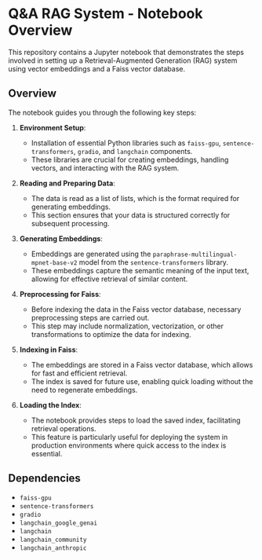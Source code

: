 # Q&A RAG System - Notebook Overview

This repository contains a Jupyter notebook that demonstrates the steps involved in setting up a Retrieval-Augmented Generation (RAG) system using vector embeddings and a Faiss vector database.

## Overview

The notebook guides you through the following key steps:

1. **Environment Setup**:
    - Installation of essential Python libraries such as `faiss-gpu`, `sentence-transformers`, `gradio`, and `langchain` components.
    - These libraries are crucial for creating embeddings, handling vectors, and interacting with the RAG system.

2. **Reading and Preparing Data**:
    - The data is read as a list of lists, which is the format required for generating embeddings.
    - This section ensures that your data is structured correctly for subsequent processing.

3. **Generating Embeddings**:
    - Embeddings are generated using the `paraphrase-multilingual-mpnet-base-v2` model from the `sentence-transformers` library.
    - These embeddings capture the semantic meaning of the input text, allowing for effective retrieval of similar content.

4. **Preprocessing for Faiss**:
    - Before indexing the data in the Faiss vector database, necessary preprocessing steps are carried out.
    - This step may include normalization, vectorization, or other transformations to optimize the data for indexing.

5. **Indexing in Faiss**:
    - The embeddings are stored in a Faiss vector database, which allows for fast and efficient retrieval.
    - The index is saved for future use, enabling quick loading without the need to regenerate embeddings.

6. **Loading the Index**:
    - The notebook provides steps to load the saved index, facilitating retrieval operations.
    - This feature is particularly useful for deploying the system in production environments where quick access to the index is essential.



## Dependencies

- `faiss-gpu`
- `sentence-transformers`
- `gradio`
- `langchain_google_genai`
- `langchain`
- `langchain_community`
- `langchain_anthropic`


